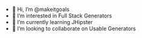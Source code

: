 - 👋 Hi, I’m @makeitgoals
- 👀 I’m interested in Full Stack Generators
- 🌱 I’m currently learning JHipster
- 💞️ I’m looking to collaborate on Usable Generators

<!---
makeitgoals/makeitgoals is a ✨ special ✨ repository because its `README.md` (this file) appears on your GitHub profile.
You can click the Preview link to take a look at your changes.
--->
